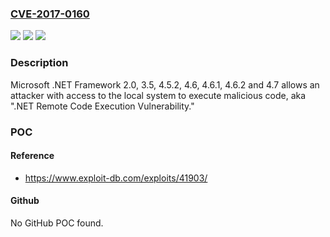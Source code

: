 ### [CVE-2017-0160](https://cve.mitre.org/cgi-bin/cvename.cgi?name=CVE-2017-0160)
![](https://img.shields.io/static/v1?label=Product&message=.NET%20Framework&color=blue)
![](https://img.shields.io/static/v1?label=Version&message=n%2Fa&color=blue)
![](https://img.shields.io/static/v1?label=Vulnerability&message=Remote%20Code%20Execution&color=brighgreen)

### Description

Microsoft .NET Framework 2.0, 3.5, 4.5.2, 4.6, 4.6.1, 4.6.2 and 4.7 allows an attacker with access to the local system to execute malicious code, aka ".NET Remote Code Execution Vulnerability."

### POC

#### Reference
- https://www.exploit-db.com/exploits/41903/

#### Github
No GitHub POC found.

